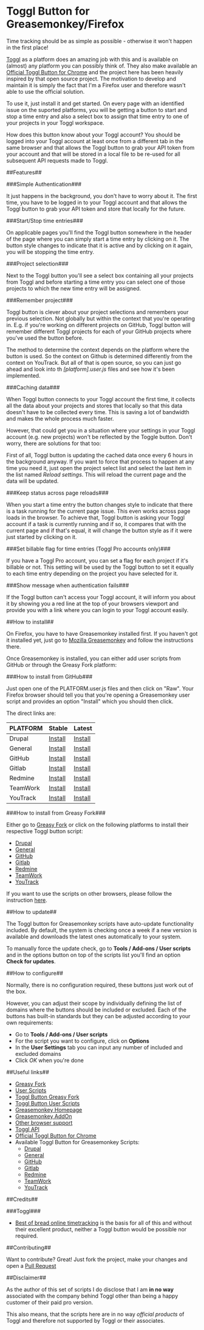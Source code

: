 Toggl Button for Greasemonkey/Firefox
=====================================

Time  tracking should be as simple as possible - otherwise it won't happen in the first place!

[Toggl][10] as a platform does an amazing job with this and is available on (almost) any platform you can possibly think of. They also make available an [Official Toggl Button for Chrome][13] and the project here has been heavily inspired by that open source project. The motivation to develop and maintain it is simply the fact that I'm a Firefox user and therefore wasn't able to use the official solution.

To use it, just install it and get started. On every page with an identified issue on the suported platforms, you will be getting a button to start and stop a time entry and also a select box to assign that time entry to one of your projects in your Toggl workspace.

How does this button know about your Toggl account? You should be logged into your Toggl account at least once from a different tab in the same browser and that allows the Toggl button to grab your API token from your account and that will be stored in a local file to be re-used for all subsequent API requests made to Toggl.

##Features##

###Simple Authentication###

It just happens in the background, you don't have to worry about it. The first time, you have to be logged in to your Toggl account and that allows the Toggl button to grab your API token and store that locally for the future.

###Start/Stop time entries###

On applicable pages you'll find the Toggl button somewhere in the header of the page where you can simply start a time entry by clicking on it. The button style changes to indicate that it is active and by clicking on it again, you will be stopping the time entry.

###Project selection###

Next to the Toggl button you'll see a select box containing all your projects from Toggl and before starting a time entry you can select one of those projects to which the new time entry will be assigned.

###Remember project###

Toggl button is clever about your project selections and remembers your previous selection. Not globally but within the context that you're operating in. E.g. if you're working on different projects on GitHub, Toggl button will remember different Toggl projects for each of your GitHub projects where you've used the button before.

The method to determine the context depends on the platform where the button is used. So the context on Github is determined differently from the context on YouTrack. But all of that is open source, so you can just go ahead and look into th *[platform].user.js* files and see how it's been implemented.

###Caching data###

When Toggl button connects to your Toggl account the first time, it collects all the data about your projects and stores that locally so that this data doesn't have to be collected every time. This is saving a lot of bandwidth and makes the whole process much faster.

However, that could get you in a situation where your settings in your Toggl account (e.g. new projects) won't be reflected by the Toggle button. Don't worry, there are solutions for that too:

First of all, Toggl button is updating the cached data once every 6 hours in the background anyway. If you want to force that process to happen at any time you need it, just open the project select list and select the last item in the list named *Reload settings*. This will reload the current page and the data will be updated.

###Keep status across page reloads###

When you start a time entry the button changes style to indicate that there is a task running for the current page issue. This even works across page loads in the browser. To achieve that, Toggl button is asking your Toggl account if a task is currently running and if so, it compares that with the current page and if that's equal, it will change the button style as if it were just started by clicking on it.

###Set billable flag for time entries (Toggl Pro accounts only)###

If you have a Toggl Pro account, you can set a flag for each project if it's billable or not. This setting will be used by the Toggl button to set it equally to each time entry depending on the project you have selected for it.

###Show message when authentication fails###

If the Toggl button can't access your Toggl account, it will inform you about it by showing you a red line at the top of your browsers viewport and provide you with a link where you can login to your Toggl account easily.

##How to install##

On Firefox, you have to have Greasemonkey installed first. If you haven't got it installed yet, just go to [Mozilla Greasemonkey][11] and follow the instructions there.

Once Greasemonkey is installed, you can either add user scripts from GitHub or through the Greasy Fork platform:

###How to install from GitHub###

Just open one of the PLATFORM.user.js files and then click on "Raw". Your Firefox browser should tell you that you're opening a Greasemonkey user script and provides an option "Install" which you should then click.

The direct links are:

| PLATFORM | Stable         | Latest         |
| -------- | -------------- | -------------- |
| Drupal   | [Install][301] | [Install][401] |
| General  | [Install][305] | [Install][405] |
| GitHub   | [Install][302] | [Install][402] |
| Gitlab   | [Install][304] | [Install][404] |
| Redmine  | [Install][306] | [Install][406] |
| TeamWork | [Install][307] | [Install][407] |
| YouTrack | [Install][303] | [Install][403] |

###How to install from Greasy Fork###

Either go to [Greasy Fork][3] or click on the following platforms to install their respective Toggl button script:
* [Drupal][101]
* [General][105]
* [GitHub][102]
* [Gitlab][104]
* [Redmine][106]
* [TeamWork][107]
* [YouTrack][103]

If you want to use the scripts on other browsers, please follow the instruction [here][12].

##How to update##

The Toggl button for Greasemonkey scripts have auto-update functionality included. By default, the system is checking once a week if a new version is available and downloads the latest ones automatically to your system.

To manually force the update check, go to **Tools / Add-ons / User scripts** and in the options button on top of the scripts list you'll find an option **Check for updates**.

##How to configure##

Normally, there is no configuration required, these buttons just work out of the box.

However, you can adjust their scope by individually defining the list of domains where the buttons should be included or excluded. Each of the buttons has built-in standards but they can be adjusted according to your own requirements:
* Go to **Tools / Add-ons / User scripts**
* For the script you want to configure, click on **Options**
* In the **User Settings** tab you can input any number of included and excluded domains
* Click *OK* when you're done

##Useful links##

* [Greasy Fork][17]
* [User Scripts][14]
* [Toggl Button Greasy Fork][3]
* [Toggl Button User Scripts][1]
* [Greasemonkey Homepage][15]
* [Greasemonkey AddOn][11]
* [Other browser support][12]
* [Toggl API][16]
* [Official Toggl Button for Chrome][13]
* Available Toggl Button for Greasemonkey Scripts:
  * [Drupal][201]
  * [General][205]
  * [GitHub][202]
  * [Gitlab][204]
  * [Redmine][206]
  * [TeamWork][207]
  * [YouTrack][203]

##Credits##

###Toggl###
* [Best of bread online timetracking][10] is the basis for all of this and without their excellent product, neither a Toggl button would be possible nor required.

##Contributing##

Want to contribute? Great! Just fork the project, make your changes and open a [Pull Request][2]

##Disclaimer##

As the author of this set of scripts I do disclose that I am **in no way** associated with the company behind Toggl other than being a happy customer of their paid pro version.

This also means, that the scripts here are in no way *official products* of Toggl and therefore not supported by Toggl or their associates.

[1]: http://userscripts.org:8080/tags/toggl
[2]: https://github.com/jurgenhaas/toggl-button-greasemonkey/pulls
[3]: https://greasyfork.org/scripts/search?q=toggl
[10]: https://new.toggl.com
[11]: https://addons.mozilla.org/en-US/firefox/addon/greasemonkey
[12]: http://wiki.greasespot.net/Cross-browser_userscripting
[13]: https://github.com/toggl/toggl-button
[14]: http://userscripts.org:8080
[15]: http://www.greasespot.net
[16]: https://github.com/toggl/toggl_api_docs
[17]: https://greasyfork.org
[101]: https://greasyfork.org/scripts/2671-toggl-button-drupal/code/Toggl-Button%20Drupal.user.js
[102]: https://greasyfork.org/scripts/2674-toggl-button-github/code/Toggl-Button%20GitHub.user.js
[103]: https://greasyfork.org/scripts/2675-toggl-button-youtrack/code/Toggl-Button%20YouTrack.user.js
[104]: https://greasyfork.org/scripts/10810-toggl-button-github/code/Toggl-Button%20Gitlab.user.js
[105]: https://greasyfork.org/scripts/2673-toggl-button-github/code/Toggl-Button.user.js
[106]: https://greasyfork.org/scripts/10811-toggl-button-github/code/Toggl-Button%20Redmine.user.js
[107]: https://greasyfork.org/scripts/10809-toggl-button-github/code/Toggl-Button%20TeamWork.user.js
[201]: https://greasyfork.org/scripts/2671-toggl-button-drupal
[202]: https://greasyfork.org/scripts/2674-toggl-button-github
[203]: https://greasyfork.org/scripts/2675-toggl-button-youtrack
[204]: https://greasyfork.org/scripts/10810-toggl-button-gitlab
[205]: https://greasyfork.org/scripts/2673-toggl-button
[206]: https://greasyfork.org/scripts/10811-toggl-button-redmine
[207]: https://greasyfork.org/scripts/10809-toggl-button-teamwork
[301]: https://github.com/jurgenhaas/toggl-button-greasemonkey/raw/v1.3/drupal.user.js
[302]: https://github.com/jurgenhaas/toggl-button-greasemonkey/raw/v1.3/github.user.js
[303]: https://github.com/jurgenhaas/toggl-button-greasemonkey/raw/v1.3/youtrack.user.js
[304]: https://github.com/jurgenhaas/toggl-button-greasemonkey/raw/v1.3/gitlab.user.js
[305]: https://github.com/jurgenhaas/toggl-button-greasemonkey/raw/v1.3/general.user.js
[306]: https://github.com/jurgenhaas/toggl-button-greasemonkey/raw/v1.3/redmine.user.js
[307]: https://github.com/jurgenhaas/toggl-button-greasemonkey/raw/v1.3/teamwork.user.js
[401]: https://github.com/jurgenhaas/toggl-button-greasemonkey/raw/master/drupal.user.js
[402]: https://github.com/jurgenhaas/toggl-button-greasemonkey/raw/master/github.user.js
[403]: https://github.com/jurgenhaas/toggl-button-greasemonkey/raw/master/youtrack.user.js
[404]: https://github.com/jurgenhaas/toggl-button-greasemonkey/raw/master/gitlab.user.js
[405]: https://github.com/jurgenhaas/toggl-button-greasemonkey/raw/master/general.user.js
[406]: https://github.com/jurgenhaas/toggl-button-greasemonkey/raw/master/redmine.user.js
[407]: https://github.com/jurgenhaas/toggl-button-greasemonkey/raw/master/teamwork.user.js
